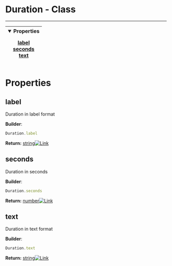 <!-- This file is generated by a script. Do not edit directly -->
# Duration - Class


---
| <details open><summary>Properties</summary><p>[label](#label)<br>[seconds](#seconds)<br>[text](#text)</p></details> |
| --- |



 # Properties


## label
Duration in label format

**Builder**:
````javascript
Duration.label
````



**Return:**
<span class="flex_return">[string![Link](/yt_music_api/assets/img/external_link.svg)](https://developer.mozilla.org/en-US/docs/Web/JavaScript/Reference/Global_Objects/String)</span>
## seconds
Duration in seconds

**Builder**:
````javascript
Duration.seconds
````



**Return:**
<span class="flex_return">[number![Link](/yt_music_api/assets/img/external_link.svg)](https://developer.mozilla.org/en-US/docs/Web/JavaScript/Reference/Global_Objects/Number)</span>
## text
Duration in text format

**Builder**:
````javascript
Duration.text
````



**Return:**
<span class="flex_return">[string![Link](/yt_music_api/assets/img/external_link.svg)](https://developer.mozilla.org/en-US/docs/Web/JavaScript/Reference/Global_Objects/String)</span>